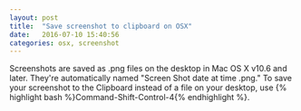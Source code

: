 ```yaml
---
layout: post
title:  "Save screenshot to clipboard on OSX"
date:   2016-07-10 15:40:56
categories: osx, screenshot 
---
```

Screenshots are saved as .png files on the desktop in Mac OS X v10.6 and later. They're automatically named "Screen Shot date at time .png." To save your screenshot to the Clipboard instead of a file on your desktop, use {% highlight bash %}Command-Shift-Control-4{% endhighlight %}. 


